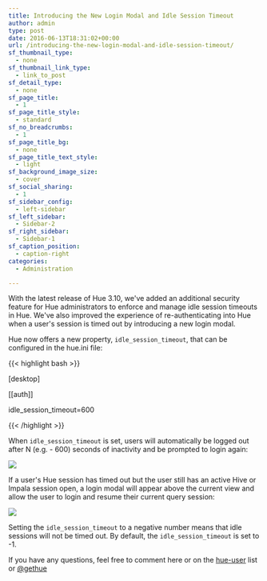 ```yaml
---
title: Introducing the New Login Modal and Idle Session Timeout
author: admin
type: post
date: 2016-06-13T18:31:02+00:00
url: /introducing-the-new-login-modal-and-idle-session-timeout/
sf_thumbnail_type:
  - none
sf_thumbnail_link_type:
  - link_to_post
sf_detail_type:
  - none
sf_page_title:
  - 1
sf_page_title_style:
  - standard
sf_no_breadcrumbs:
  - 1
sf_page_title_bg:
  - none
sf_page_title_text_style:
  - light
sf_background_image_size:
  - cover
sf_social_sharing:
  - 1
sf_sidebar_config:
  - left-sidebar
sf_left_sidebar:
  - Sidebar-2
sf_right_sidebar:
  - Sidebar-1
sf_caption_position:
  - caption-right
categories:
  - Administration

---
```

With the latest release of Hue 3.10, we've added an additional security feature for Hue administrators to enforce and manage idle session timeouts in Hue. We've also improved the experience of re-authenticating into Hue when a user's session is timed out by introducing a new login modal.

Hue now offers a new property, `idle_session_timeout`, that can be configured in the hue.ini file:

{{< highlight bash >}}
  
[desktop]
  
[[auth]]
  
idle_session_timeout=600
  
{{< /highlight >}}

When `idle_session_timeout` is set, users will automatically be logged out after N (e.g. - 600) seconds of inactivity and be prompted to login again:

[<img src="https://cdn.gethue.com/uploads/2016/06/Screenshot-2016-06-06-15.14.52-1024x553.jpg"  />][1]

If a user's Hue session has timed out but the user still has an active Hive or Impala session open, a login modal will appear above the current view and allow the user to login and resume their current query session:

[<img src="https://cdn.gethue.com/uploads/2016/02/loginmodal.gif" />][2]

Setting the `idle_session_timeout` to a negative number means that idle sessions will not be timed out. By default, the `idle_session_timeout` is set to -1.

If you have any questions, feel free to comment here or on the [hue-user][3] list or [@gethue][4]

 [1]: https://cdn.gethue.com/uploads/2016/06/Screenshot-2016-06-06-15.14.52.jpg
 [2]: https://cdn.gethue.com/uploads/2016/02/loginmodal.gif
 [3]: http://groups.google.com/a/cloudera.org/group/hue-user
 [4]: https://twitter.com/gethue